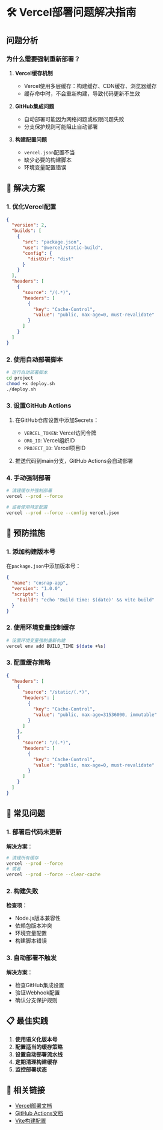 # 🛠️ Vercel部署问题解决指南

## 问题分析

### 为什么需要强制重新部署？

1. **Vercel缓存机制**
   - Vercel使用多层缓存：构建缓存、CDN缓存、浏览器缓存
   - 缓存命中时，不会重新构建，导致代码更新不生效

2. **GitHub集成问题**
   - 自动部署可能因为网络问题或权限问题失败
   - 分支保护规则可能阻止自动部署

3. **构建配置问题**
   - `vercel.json`配置不当
   - 缺少必要的构建脚本
   - 环境变量配置错误

## 🚀 解决方案

### 1. 优化Vercel配置

```json
{
  "version": 2,
  "builds": [
    {
      "src": "package.json",
      "use": "@vercel/static-build",
      "config": {
        "distDir": "dist"
      }
    }
  ],
  "headers": [
    {
      "source": "/(.*)",
      "headers": [
        {
          "key": "Cache-Control",
          "value": "public, max-age=0, must-revalidate"
        }
      ]
    }
  ]
}
```

### 2. 使用自动部署脚本

```bash
# 运行自动部署脚本
cd project
chmod +x deploy.sh
./deploy.sh
```

### 3. 设置GitHub Actions

1. 在GitHub仓库设置中添加Secrets：
   - `VERCEL_TOKEN`: Vercel访问令牌
   - `ORG_ID`: Vercel组织ID
   - `PROJECT_ID`: Vercel项目ID

2. 推送代码到main分支，GitHub Actions会自动部署

### 4. 手动强制部署

```bash
# 清理缓存并强制部署
vercel --prod --force

# 或者使用特定配置
vercel --prod --force --config vercel.json
```

## 🔧 预防措施

### 1. 添加构建版本号

在`package.json`中添加版本号：

```json
{
  "name": "cosnap-app",
  "version": "1.0.0",
  "scripts": {
    "build": "echo 'Build time: $(date)' && vite build"
  }
}
```

### 2. 使用环境变量控制缓存

```bash
# 设置环境变量强制重新构建
vercel env add BUILD_TIME $(date +%s)
```

### 3. 配置缓存策略

```json
{
  "headers": [
    {
      "source": "/static/(.*)",
      "headers": [
        {
          "key": "Cache-Control",
          "value": "public, max-age=31536000, immutable"
        }
      ]
    },
    {
      "source": "/(.*)",
      "headers": [
        {
          "key": "Cache-Control",
          "value": "public, max-age=0, must-revalidate"
        }
      ]
    }
  ]
}
```

## 🚨 常见问题

### 1. 部署后代码未更新

**解决方案**：
```bash
# 清理所有缓存
vercel --prod --force
# 或者
vercel --prod --force --clear-cache
```

### 2. 构建失败

**检查项**：
- Node.js版本兼容性
- 依赖包版本冲突
- 环境变量配置
- 构建脚本错误

### 3. 自动部署不触发

**解决方案**：
- 检查GitHub集成设置
- 验证Webhook配置
- 确认分支保护规则

## 📋 最佳实践

1. **使用语义化版本号**
2. **配置适当的缓存策略**
3. **设置自动部署流水线**
4. **定期清理构建缓存**
5. **监控部署状态**

## 🔗 相关链接

- [Vercel部署文档](https://vercel.com/docs/deployment)
- [GitHub Actions文档](https://docs.github.com/en/actions)
- [Vite构建配置](https://vitejs.dev/config/) 